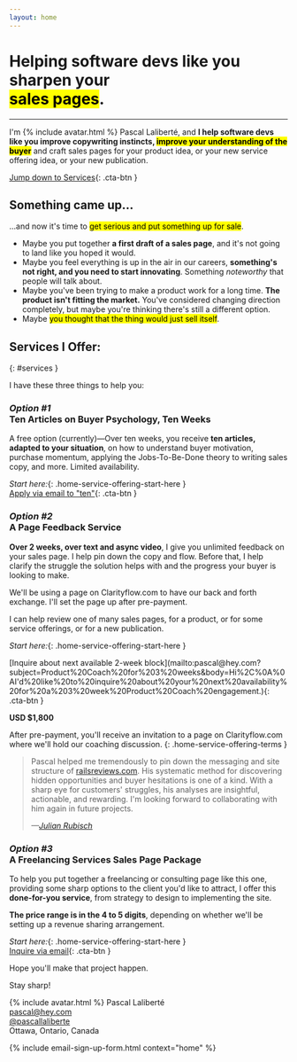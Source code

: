 ```yaml
---
layout: home
---
```


# Helping software devs like you sharpen your<br><mark>sales pages</mark>.

---

<div class="home-personal-intro" markdown="block">

I'm {% include avatar.html %} Pascal Laliberté, and **I help software devs like you improve copywriting instincts, <mark>improve your understanding of the buyer</mark>** and craft sales pages for your product idea, or your new service offering idea, or your new publication.

[Jump down to Services](#services){: .cta-btn }

</div>

## Something came up...

...and now it's time to <mark>get serious and put something up for sale</mark>.

* Maybe you put together **a first draft of a sales page**, and it's not going to land like you hoped it would.
* Maybe you feel everything is up in the air in our careers, **something's not right, and you need to start innovating**. Something _noteworthy_ that people will talk about.
* Maybe you've been trying to make a product work for a long time. **The product isn't fitting the market.** You've considered changing direction completely, but maybe you're thinking there's still a different option.
* Maybe <mark>you thought that the thing would just sell itself</mark>.

<div markdown="1" data-controller="purchasable-services">

## Services I Offer:
{: #services }

I have these three things to help you:

<div markdown="1" class="home-service-offering-summary">

### _Option #1_<br>Ten Articles on Buyer Psychology, Ten Weeks

A free option (currently)&mdash;Over ten weeks, you receive **ten articles, adapted to your situation**, on how to understand buyer motivation, purchase momentum, applying the Jobs-To-Be-Done theory to writing sales copy, and more. Limited availability.

_Start here:_{: .home-service-offering-start-here }<br>
[Apply via email to "ten"](mailto:pascal@hey.com?subject=Buyer%20Psychology&body=Hi%20Pascal%2C%0A%0AI%27m%20interested%20in%20getting%20articles%20on%20buyer%20psychology%20from%20you%20over%20the%20next%20ten%20weeks.%0A%0ADo%20you%20have%20a%20spot%20to%20start%20this%20week?%0A%0AI%20know%20you%27ll%20be%20tailoring%20the%20articles%20for%20my%20situation%2C%20so%20please%20ask%20me%20follow-up%20questions.%0A%0ALooking%20forward%20to%20it%21){: .cta-btn }

</div>

<div markdown="1" class="home-service-offering-summary"
  data-controller="purchasable-service"
  data-action="service-ladder:ready@document->purchasable-service#adjustPurchaseOptions"
  data-purchasable-service-slug="sharpen_page_feedback_two_weeks"
>

### _Option #2_<br>A Page Feedback Service

**Over 2 weeks, over text and async video**, I give you unlimited feedback on your sales page. I help pin down the copy and flow. Before that, I help clarify the struggle the solution helps with and the progress your buyer is looking to make.

We'll be using a page on Clarityflow.com to have our back and forth exchange. I'll set the page up after pre-payment.

I can help review one of many sales pages, for a product, or for some service offerings, or for a new publication.

_Start here:_{: .home-service-offering-start-here }

<div markdown="1" data-target="purchasable-service.buttons">
[Inquire about next available 2-week block](mailto:pascal@hey.com?subject=Product%20Coach%20for%203%20weeks&body=Hi%2C%0A%0AI'd%20like%20to%20inquire%20about%20your%20next%20availability%20for%20a%203%20week%20Product%20Coach%20engagement.){: .cta-btn }

**USD $1,800**
</div>

<template data-target="purchasable-service.buttonTemplate">
  <form action="%endpoint%" method="POST" class="checkout-button-wrapper">
    <input type="hidden" name="checkout[service_uuid]" value="%service_uuid%">
    <input type="hidden" name="checkout[start_date]" value="%start_date%">
    <input type="hidden" name="checkout[end_date]" value="%end_date%">
    <button type="submit" class="cta-btn">
      Book weeks of %date_range_as_string%, USD $%price_in_dollars%
    </button>
  </form>
</template>

After pre-payment, you'll receive an invitation to a page on Clarityflow.com where we'll hold our coaching discussion.
{: .home-service-offering-terms }

<blockquote>
  <p>
    Pascal helped me tremendously to pin down the messaging and site structure of <a href="https://railsreviews.com">railsreviews.com</a>. His systematic method for discovering hidden opportunities and buyer hesitations is one of a kind. With a sharp eye for customers' struggles, his analyses are insightful, actionable, and rewarding. I'm looking forward to collaborating with him again in future projects.
  </p>
  <cite>—<a href="https://twitter.com/julian_rubisch/">Julian Rubisch</a></cite>
</blockquote>

</div>

<div markdown="1" class="home-service-offering-summary">

### _Option #3_<br>A Freelancing Services Sales Page Package

To help you put together a freelancing or consulting page like this one, providing some sharp options to the client you'd like to attract, I offer this **done-for-you service**, from strategy to design to implementing the site.

**The price range is in the 4 to 5 digits**, depending on whether we'll be setting up a revenue sharing arrangement.

_Start here:_{: .home-service-offering-start-here }<br>
[Inquire via email](mailto:pascal@hey.com?subject=Review%20of%208%20Customer%20Interviews&body=Hi%2C%0A%0AI'd%20like%20to%20inquire%20about%20your%20next%20availability%20for%20a%202-week%20%22Review%20of%208%20Customer%20Interviews%22%20engagement.){: .cta-btn }

</div>

</div>

Hope you'll make that project happen.

Stay sharp!

{% include avatar.html %} Pascal Laliberté  
[pascal@hey.com](mailto:pascal@hey.com)  
[@pascallaliberte][twitter]  
Ottawa, Ontario, Canada

[twitter]: https://twitter.com/pascallaliberte

{% include email-sign-up-form.html context="home" %}

